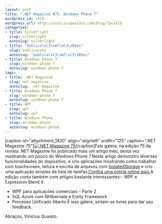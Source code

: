 ```yaml
--- 
layout: post
title: ".NET Magazine #75: Windows Phone 7"
wordpress_id: 1419
wordpress_url: http://viniciusquaiato.com/blog/?p=1419
categories: 
- title: Silverlight
  slug: silverlight
  autoslug: silverlight
- title: "Publica\xC3\xA7\xC3\xB5es"
  slug: publicacoes
  autoslug: "publica\xC3\xA7\xC3\xB5es"
- title: Windows Phone 7
  slug: windows-phone-7
  autoslug: windows-phone-7
tags: 
- title: .NET Magazine
  slug: net-magazine
  autoslug: .net-magazine
- title: Windows Phone 7
  slug: windows-phone-7
  autoslug: windows-phone-7
- title: WP7
  slug: wp7
  autoslug: wp7
- title: Windows Phone
  slug: windows-phone
  autoslug: windows-phone
---
```

[caption id="attachment_1420" align="alignleft" width="125" caption=".NET Magazine 75"][![.NET Magazine 75](http://viniciusquaiato.com/blog/wp-content/uploads/2010/07/capa_net75_M.jpg ".NET Magazine 75")](http://viniciusquaiato.com/blog/wp-content/uploads/2010/07/capa_net75_M.jpg)[/caption]Fala galera, na edição 75 da revista .NET Magazine foi publicado mais um artigo meu, desta vez mostrando um pouco do Windows Phone 7.Neste artigo demonstro diversas funcionalidades do dispositivo, e crio aplicações mostrando como trabalhar com touchscreen, leitura e escrita de arquivos com [IsolatedStorage](http://msdn.microsoft.com/en-us/library/3ak841sy(VS.80).aspx) e crio uma aplicação simples de lista de tarefas.[Confira uma prévia online aqui.](http://www.devmedia.com.br/post-17464-Windows-Phone-7.html)A edição conta também com artigos bastante interessantes:- WPF e Expression Blend 4
- WPF para aplicações comerciais – Parte 2 
- SQL Azure com NHibernate e Entity Framework 
- Processo Unificado Aberto
É isso galera, sintam-se livres para dar seu feedback.

Abraços,
Vinicius Quaiato.
